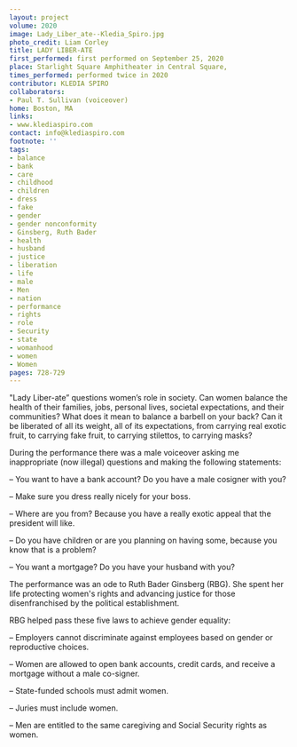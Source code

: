 ```yaml
---
layout: project
volume: 2020
image: Lady_Liber_ate--Kledia_Spiro.jpg
photo_credit: Liam Corley
title: LADY LIBER-ATE
first_performed: first performed on September 25, 2020
place: Starlight Square Amphitheater in Central Square,
times_performed: performed twice in 2020
contributor: KLEDIA SPIRO
collaborators:
- Paul T. Sullivan (voiceover)
home: Boston, MA
links:
- www.klediaspiro.com
contact: info@klediaspiro.com
footnote: ''
tags:
- balance
- bank
- care
- childhood
- children
- dress
- fake
- gender
- gender nonconformity
- Ginsberg, Ruth Bader
- health
- husband
- justice
- liberation
- life
- male
- Men
- nation
- performance
- rights
- role
- Security
- state
- womanhood
- women
- Women
pages: 728-729
---
```


"Lady Liber-ate” questions women’s role in society. Can women balance the health of their families, jobs, personal lives, societal expectations, and their communities? What does it mean to balance a barbell on your back? Can it be liberated of all its weight, all of its expectations, from carrying real exotic fruit, to carrying fake fruit, to carrying stilettos, to carrying masks?

During the performance there was a male voiceover asking me inappropriate (now illegal) questions and making the following statements: 

– You want to have a bank account? Do you have a male cosigner with you?

– Make sure you dress really nicely for your boss.

– Where are you from? Because you have a really exotic appeal that the president will like.

– Do you have children or are you planning on having some, because you know that is a problem?

– You want a mortgage? Do you have your husband with you?

The performance was an ode to Ruth Bader Ginsberg (RBG). She spent her life protecting women's rights and advancing justice for those disenfranchised by the political establishment. 

RBG helped pass these five laws to achieve gender equality:

– Employers cannot discriminate against employees based on gender or reproductive choices.

– Women are allowed to open bank accounts, credit cards, and receive a mortgage without a male co-signer.

– State-funded schools must admit women.

– Juries must include women.

– Men are entitled to the same caregiving and Social Security rights as women.